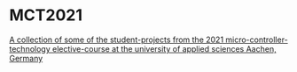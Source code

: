 # MCT2021
[A collection of some of the student-projects from the 2021 micro-controller-technology elective-course at the university of applied sciences Aachen, Germany](../main/repositories.md)

